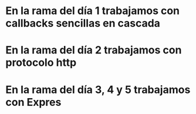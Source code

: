 # En la rama del día 1 trabajamos con callbacks sencillas en cascada
# En la rama del día 2 trabajamos con protocolo http
# En la rama del día 3, 4 y 5 trabajamos con Expres
